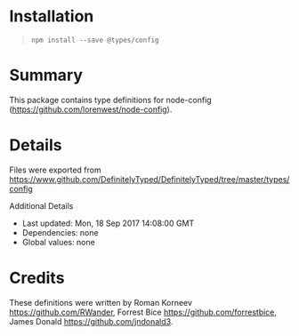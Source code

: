 # Installation
> `npm install --save @types/config`

# Summary
This package contains type definitions for node-config (https://github.com/lorenwest/node-config).

# Details
Files were exported from https://www.github.com/DefinitelyTyped/DefinitelyTyped/tree/master/types/config

Additional Details
 * Last updated: Mon, 18 Sep 2017 14:08:00 GMT
 * Dependencies: none
 * Global values: none

# Credits
These definitions were written by Roman Korneev <https://github.com/RWander>, Forrest Bice <https://github.com/forrestbice>, James Donald <https://github.com/jndonald3>.
